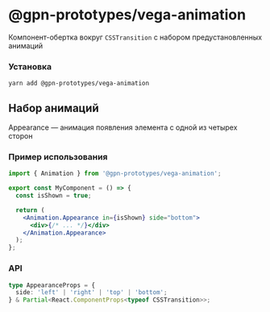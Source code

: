 # @gpn-prototypes/vega-animation

Компонент-обертка вокруг `CSSTransition` с набором предустановленных анимаций

### Установка

    yarn add @gpn-prototypes/vega-animation

## Набор анимаций

Appearance — анимация появления элемента с одной из четырех сторон

### Пример использования

```jsx
import { Animation } from '@gpn-prototypes/vega-animation';

export const MyComponent = () => {
  const isShown = true;

  return (
    <Animation.Appearance in={isShown} side="bottom">
      <div>{/* ... */}</div>
    </Animation.Appearance>
  );
};
```

### API

```ts
type AppearanceProps = {
  side: 'left' | 'right' | 'top' | 'bottom';
} & Partial<React.ComponentProps<typeof CSSTransition>>;
```
